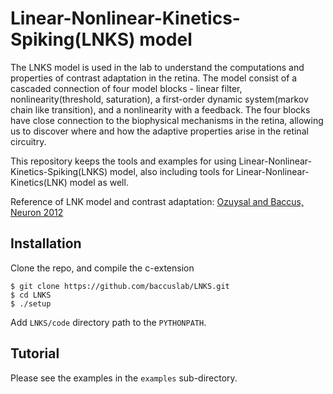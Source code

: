 # Linear-Nonlinear-Kinetics-Spiking(LNKS) model
The LNKS model is used in the lab to understand the computations and properties of contrast adaptation in the retina. The model consist of a cascaded connection of four model blocks - linear filter, nonlinearity(threshold, saturation), a first-order dynamic system(markov chain like transition), and a nonlinearity with a feedback. The four blocks have close connection to the biophysical mechanisms in the retina, allowing us to discover where and how the adaptive properties arise in the retinal circuitry.

This repository keeps the tools and examples for using Linear-Nonlinear-Kinetics-Spiking(LNKS) model, also including tools for  Linear-Nonlinear-Kinetics(LNK) model as well.

<!-- Reference: [Ozuysal and Baccus, Neuron, 2012](http://www.sciencedirect.com/science/article/pii/S0896627312000797) -->
Reference of LNK model and contrast adaptation: <a href="http://www.sciencedirect.com/science/article/pii/S0896627312000797" target="_blank">Ozuysal and Baccus, Neuron 2012</a>

## Installation
Clone the repo, and compile the c-extension

    $ git clone https://github.com/baccuslab/LNKS.git
    $ cd LNKS
    $ ./setup
  
Add `LNKS/code` directory path to the `PYTHONPATH`.

## Tutorial
Please see the examples in the `examples` sub-directory.
